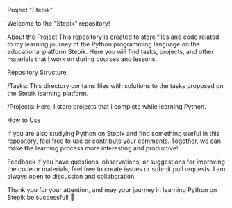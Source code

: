 
Project "Stepik"

Welcome to the "Stepik" repository!

About the Project
This repository is created to store files and code related to my learning journey of the Python programming language on the educational platform Stepik. Here you will find tasks, projects, and other materials that I work on during courses and lessons.


Repository Structure

/Tasks: This directory contains files with solutions to the tasks proposed on the Stepik learning platform.

/Projects: Here, I store projects that I complete while learning Python.


How to Use

If you are also studying Python on Stepik and find something useful in this repository, feel free to use or contribute your comments. Together, we can make the learning process more interesting and productive!


Feedback
If you have questions, observations, or suggestions for improving the code or materials, feel free to create issues or submit pull requests. I am always open to discussion and collaboration.

Thank you for your attention, and may your journey in learning Python on Stepik be successful! 🚀
